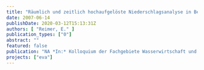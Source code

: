 ```yaml
---
title: "Räumlich und zeitlich hochaufgelöste Niederschlagsanalyse in Berlin als Randbedingung für die Abwasserförderung"
date: 2007-06-14
publishDate: 2020-03-12T15:13:31Z
authors: [ "Reimer, E." ]
publication_types: ["0"]
abstract: ""
featured: false
publication: "NA *In:* Kolloquium der Fachgebiete Wasserwirtschaft und Hydroinformatik, Wasserbau sowie Siedlungswasserwirtschaft der TU Berlin. Berlin. 2007-06-14"
projects: ["eva"]
---
```


